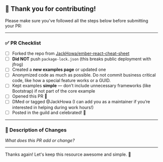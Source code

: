 ## 👋 Thank you for contributing!

Please make sure you've followed all the steps below before submitting your PR:

---

### ✅ PR Checklist

- [ ] Forked the repo from [JackHowa/ember-react-cheat-sheet](https://github.com/JackHowa/ember-react-cheat-sheet)
- [ ] **Did NOT** push `package-lock.json` (this breaks public deployment with jfrog)
- [ ] Created a **new examples page** or updated one
- [ ] Anonymized code as much as possible. Do not commit business critical code, like how a special feature works or a GUID.
- [ ] Kept examples **simple** — don’t include unnecessary frameworks (like Bootstrap) if not part of the core example
- [ ] Opened this PR 🎉
- [ ] DMed or tagged @JackHowa (I can add you as a maintainer if you’re interested in helping during work hours!) 
- [ ] Posted in the guild and celebrated! 🎊

---

### 💬 Description of Changes

_What does this PR add or change?_

---

Thanks again! Let's keep this resource awesome and simple. 🚀
